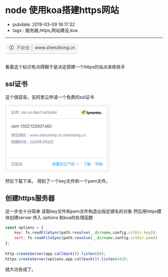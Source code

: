 # node 使用koa搭建https网站

- pubdate: 2019-03-09 18:17:32
- tags : 服务器,https,网站建设,koa

-----------

![扎心](./img/https与koa不安全.png)

看着这个标识有点碍眼于是决定搭建一个https的站点来练练手

## ssl证书

这个很容易，去阿里云申请一个免费的ssl证书

![ssl证书](./img/ssl证书.png)

然后下载下来。
得到了一个key文件和一个pem文件。

## 创建https服务器

这一步也十分简单
读取key文件和pem文件构造出指定键名的对象
然后用https模块创建server 传入 options 和koa的处理函数
```javascript
const options = {
    key: fs.readFileSync(path.resolve(__dirname,config.sslDir.key)),
    cert: fs.readFileSync(path.resolve(__dirname,config.sslDir.pem))
};

http.createServer(app.callback()).listen(80);
https.createServer(options,app.callback()).listen(443);
```

就大功告成了。